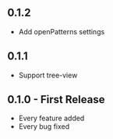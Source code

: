 ## 0.1.2
* Add openPatterns settings

## 0.1.1
* Support tree-view

## 0.1.0 - First Release
* Every feature added
* Every bug fixed
